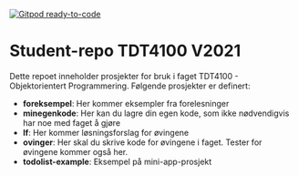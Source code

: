 [![Gitpod ready-to-code](https://img.shields.io/badge/Gitpod-ready--to--code-blue?logo=gitpod)](https://gitpod.stack.it.ntnu.no/#https://gitlab.stud.idi.ntnu.no/tdt4100/v2021/students)

# Student-repo TDT4100 V2021

Dette repoet inneholder prosjekter for bruk i faget TDT4100 - Objektorientert Programmering.
Følgende prosjekter er definert:

* __foreksempel__: Her kommer eksempler fra forelesninger
* __minegenkode__: Her kan du lagre din egen kode, som ikke nødvendigvis har noe med faget å gjøre
* __lf__: Her kommer løsningsforslag for øvingene
* __ovinger__: Her skal du skrive kode for øvingene i faget. Tester for øvingene kommer også her.
* __todolist-example__: Eksempel på mini-app-prosjekt
